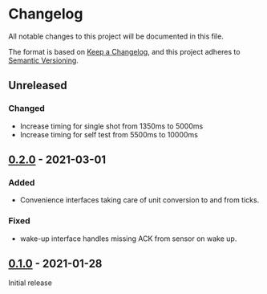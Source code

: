 # Changelog

All notable changes to this project will be documented in this file.

The format is based on [Keep a Changelog](https://keepachangelog.com/en/1.0.0/),
and this project adheres to [Semantic Versioning](https://semver.org/spec/v2.0.0.html).


## Unreleased

### Changed

* Increase timing for single shot from 1350ms to 5000ms
* Increase timing for self test from 5500ms to 10000ms


## [0.2.0] - 2021-03-01

### Added
- Convenience interfaces taking care of unit conversion to and from ticks.

### Fixed
- wake-up interface handles missing ACK from sensor on wake up.


## [0.1.0] - 2021-01-28

Initial release

[0.2.0]: https://github.com/Sensirion/embedded-i2c-scd4x/compare/0.1.0...0.2.0
[0.1.0]: https://github.com/Sensirion/embedded-i2c-scd4x/releases/tag/0.1.0
